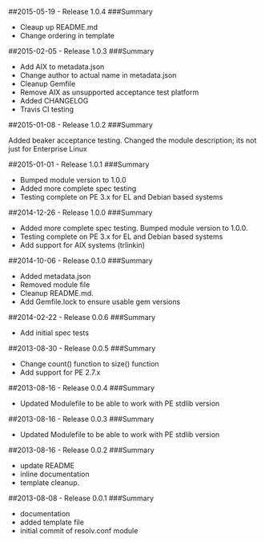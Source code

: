 ##2015-05-19 - Release 1.0.4
###Summary

- Cleaup up README.md
- Change ordering in template

##2015-02-05 - Release 1.0.3
###Summary

- Add AIX to metadata.json
- Change author to actual name in metadata.json
- Cleanup Gemfile
- Remove AIX as unsupported acceptance test platform
- Added CHANGELOG
- Travis CI testing

##2015-01-08 - Release 1.0.2
###Summary

Added beaker acceptance testing.  Changed the module description; its not
just for Enterprise Linux

##2015-01-01 - Release 1.0.1
###Summary

- Bumped module version to 1.0.0
- Added more complete spec testing
- Testing complete on PE 3.x for EL and Debian based systems

##2014-12-26 - Release 1.0.0
###Summary

- Added more complete spec testing.  Bumped module version to 1.0.0.
- Testing complete on PE 3.x for EL and Debian based systems
- Add support for AIX systems (trlinkin)

##2014-10-06 - Release 0.1.0
###Summary

- Added metadata.json
- Removed module file
- Cleanup README.md.
- Add Gemfile.lock to ensure usable gem versions

##2014-02-22 - Release 0.0.6
###Summary

- Add initial spec tests

##2013-08-30 - Release 0.0.5
###Summary

- Change count() function to size() function
- Add support for PE 2.7.x

##2013-08-16 - Release 0.0.4
###Summary

- Updated Modulefile to be able to work with PE stdlib version

##2013-08-16 - Release 0.0.3
###Summary

- Updated Modulefile to be able to work with PE stdlib version

##2013-08-16 - Release 0.0.2
###Summary

- update README
- inline documentation
- template cleanup.

##2013-08-08 - Release 0.0.1
###Summary

- documentation
- added template file
- initial commit of resolv.conf module
